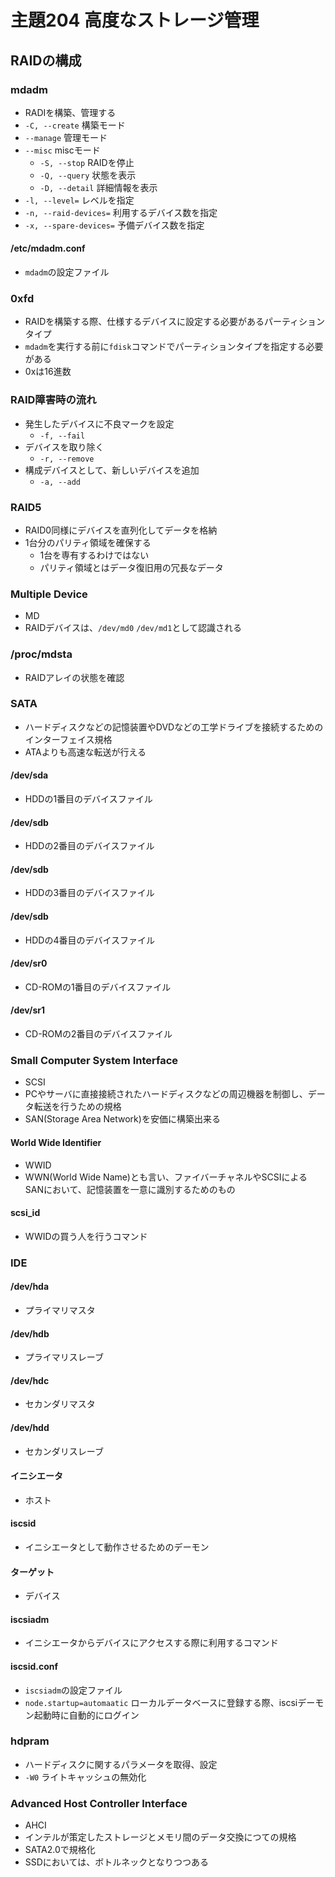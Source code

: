 # 主題204 高度なストレージ管理

## RAIDの構成

### mdadm
- RADIを構築、管理する
- `-C, --create` 構築モード
- `--manage` 管理モード
- `--misc` miscモード
	- `-S, --stop` RAIDを停止
	- `-Q, --query` 状態を表示
	- `-D, --detail` 詳細情報を表示
- `-l, --level=` レベルを指定
- `-n, --raid-devices=` 利用するデバイス数を指定
- `-x, --spare-devices=` 予備デバイス数を指定

#### /etc/mdadm.conf
- `mdadm`の設定ファイル

### 0xfd
- RAIDを構築する際、仕様するデバイスに設定する必要があるパーティションタイプ
- `mdadm`を実行する前に`fdisk`コマンドでパーティションタイプを指定する必要がある
- 0xは16進数

### RAID障害時の流れ
- 発生したデバイスに不良マークを設定
	- `-f, --fail`
- デバイスを取り除く
	- `-r, --remove`
- 構成デバイスとして、新しいデバイスを追加
	- `-a, --add`

### RAID5
- RAID0同様にデバイスを直列化してデータを格納
- 1台分のパリティ領域を確保する
	- 1台を専有するわけではない
	- パリティ領域とはデータ復旧用の冗長なデータ

### Multiple Device
- MD
- RAIDデバイスは、`/dev/md0` `/dev/md1`として認識される

### /proc/mdsta
- RAIDアレイの状態を確認

### SATA
- ハードディスクなどの記憶装置やDVDなどの工学ドライブを接続するためのインターフェイス規格
- ATAよりも高速な転送が行える

#### /dev/sda
- HDDの1番目のデバイスファイル

#### /dev/sdb
- HDDの2番目のデバイスファイル

#### /dev/sdb
- HDDの3番目のデバイスファイル

#### /dev/sdb
- HDDの4番目のデバイスファイル

#### /dev/sr0
- CD-ROMの1番目のデバイスファイル

#### /dev/sr1
- CD-ROMの2番目のデバイスファイル

### Small Computer System Interface
- SCSI
- PCやサーバに直接接続されたハードディスクなどの周辺機器を制御し、データ転送を行うための規格
- SAN(Storage Area Network)を安価に構築出来る

#### World Wide Identifier
- WWID
- WWN(World Wide Name)とも言い、ファイバーチャネルやSCSIによるSANにおいて、記憶装置を一意に識別するためのもの

#### scsi_id
- WWIDの買う人を行うコマンド

### IDE
#### /dev/hda
- プライマリマスタ
#### /dev/hdb
- プライマリスレーブ
#### /dev/hdc
- セカンダリマスタ
#### /dev/hdd
- セカンダリスレーブ

#### イニシエータ
- ホスト

#### iscsid
- イニシエータとして動作させるためのデーモン

#### ターゲット
- デバイス

#### iscsiadm
- イニシエータからデバイスにアクセスする際に利用するコマンド

#### iscsid.conf
- `iscsiadm`の設定ファイル
- `node.startup=automaatic` ローカルデータベースに登録する際、iscsiデーモン起動時に自動的にログイン

### hdpram
- ハードディスクに関するパラメータを取得、設定
- `-W0` ライトキャッシュの無効化

### Advanced Host Controller Interface
- AHCI
- インテルが策定したストレージとメモリ間のデータ交換につての規格
- SATA2.0で規格化
- SSDにおいては、ボトルネックとなりつつある


